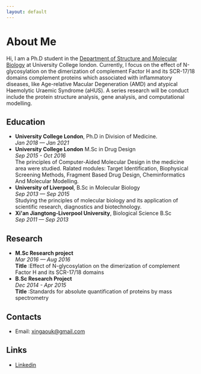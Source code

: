 ```yaml
---
layout: default
---
```


# About Me

Hi, I am a Ph.D student in the [Department of Structure and Molecular Biology](https://www.ucl.ac.uk/biosciences/departments/smb) at University College london. Currently, I focus on the effect of N-glycosylation on the dimerization of complement Factor H and its SCR-17/18 domains complement proteins which associated with inflammatory diseases, like Age-relative Macular Degeneration (AMD) and atypical Haemolytic Uraemic Syndrome (aHUS). A series research will be conduct include the protein structure analysis, gene analysis, and computational modelling. 

## Education
- **University College London**, Ph.D in Division of Medicine.
<br>_Jan 2018 — Jan 2021_  
- **University College London**  M.Sc in Drug Design
<br>_Sep 2015 - Oct 2016_
<br>The principles of Computer-Aided Molecular Design in the medicine area were studied. Ralated modules: Target Identification, Biophysical Screening Methods, Fragment Based Drug Design, Cheminformatics And Molecular Modelling.
- **University of Liverpool**, B.Sc in Molecular Biology
<br>_Sep 2013 — Sep 2015_
<br>Studying the principles of molecular biology and its application of scientific research, diagnostics and biotechnology. 
- **Xi'an Jiangtong-Liverpool University**, Biological Science B.Sc
<br>_Sep 2011 — Sep 2013_

## Research
- **M.Sc Research project**
<br>_Mar 2016 — Aug 2016_
<br> **Title** :Effect of N-glycosylation on the dimerization of complement Factor H and its SCR-17/18 domains
- **B.Sc Research Project**
<br>_Dec 2014 - Apr 2015_
<br> **Title** :Standards for absolute quantification of proteins by mass spectrometry


## Contacts

- Email: xingaouk@gmail.com

## Links

- [Linkedin](https://www.linkedin.com/in/xin-gao-5b0b80a3/)
